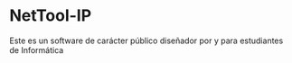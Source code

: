 # NetTool-IP
Este es un software de carácter público diseñador por y para estudiantes de Informática

